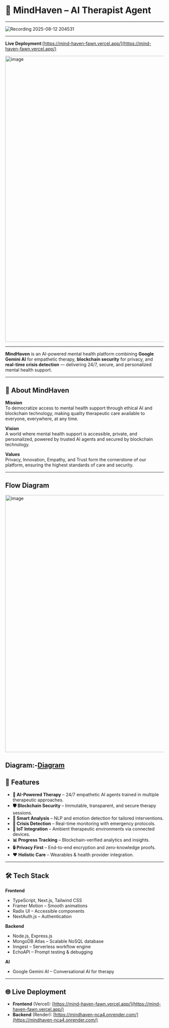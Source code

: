 # 🧠 MindHaven – AI Therapist Agent

---

![Recording 2025-08-12 204531](https://github.com/user-attachments/assets/c7ff26f4-99e6-4a8b-817a-34811b56320b)

---


**Live Deployment**:[https://mind-haven-fawn.vercel.app/](https://mind-haven-fawn.vercel.app/)



<img width="1898" height="909" alt="image" src="https://github.com/user-attachments/assets/2f8316a1-7660-4cf5-9822-6ff4b96a31c8" />


---

**MindHaven** is an AI-powered mental health platform combining **Google Gemini AI** for empathetic therapy, **blockchain security** for privacy, and **real-time crisis detection** — delivering 24/7, secure, and personalized mental health support.

---

## 🌟 About MindHaven

**Mission**  
To democratize access to mental health support through ethical AI and blockchain technology, making quality therapeutic care available to everyone, everywhere, at any time.

**Vision**  
A world where mental health support is accessible, private, and personalized, powered by trusted AI agents and secured by blockchain technology.

**Values**  
Privacy, Innovation, Empathy, and Trust form the cornerstone of our platform, ensuring the highest standards of care and security.

---
## Flow Diagram


<img width="1682" height="817" alt="image" src="https://github.com/user-attachments/assets/a20005c8-fd39-494c-9ea3-3f9f94b50c8b" />

Diagram:-[Diagram](https://app.eraser.io/workspace/UboAVCz4JPXhH2xMFFbe?origin=share)
---
## 🚀 Features

- **🤖 AI-Powered Therapy** – 24/7 empathetic AI agents trained in multiple therapeutic approaches.
- **🛡 Blockchain Security** – Immutable, transparent, and secure therapy sessions.
- **🧠 Smart Analysis** – NLP and emotion detection for tailored interventions.
- **🚨 Crisis Detection** – Real-time monitoring with emergency protocols.
- **📶 IoT Integration** – Ambient therapeutic environments via connected devices.
- **📊 Progress Tracking** – Blockchain-verified analytics and insights.
- **🔒 Privacy First** – End-to-end encryption and zero-knowledge proofs.
- **❤️ Holistic Care** – Wearables & health provider integration.

---

## 🛠 Tech Stack

**Frontend**
- TypeScript, Next.js, Tailwind CSS
- Framer Motion – Smooth animations
- Radix UI – Accessible components
- NextAuth.js – Authentication

**Backend**
- Node.js, Express.js
- MongoDB Atlas – Scalable NoSQL database
- Inngest – Serverless workflow engine
- EchoAPI – Prompt testing & debugging

**AI**
- Google Gemini AI – Conversational AI for therapy

---

## 🌐 Live Deployment

- **Frontend** (Vercel): [https://mind-haven-fawn.vercel.app/](https://mind-haven-fawn.vercel.app/)
- **Backend** (Render): [https://mindhaven-nca4.onrender.com/](https://mindhaven-nca4.onrender.com/)


